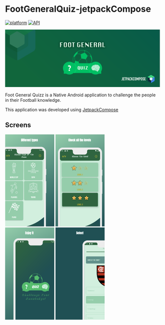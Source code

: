 # FootGeneralQuiz-jetpackCompose


[![platform](https://img.shields.io/badge/platform-Android-yellow.svg)](https://www.android.com)
[![API](https://img.shields.io/badge/API-23%2B-brightgreen.svg?style=plastic)](https://android-arsenal.com/api?level=25)

<img src="/logoGithub.png"/>

Foot General Quizz is a Native Android application to challenge the people in their Football knowledge.

This application was developed using [JetpackCompose](https://developer.android.com/jetpack/compose?hl=fr)

## Screens

<div>
  <img src="/demo/1.png" width="160" height="300"/>
  <img src="/demo/2.png" width="160" height="300"/>
</div>

<div>
  <img src="/demo/4.png" width="160" height="300"/>
  <img src="/demo/5.png" width="160" height="300"/>
</div>
